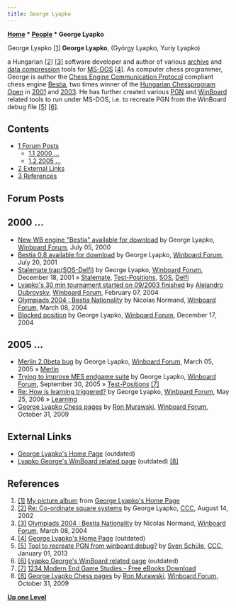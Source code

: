 ```yaml
---
title: George Lyapko
---
```

**[Home](Home "Home") * [People](People "People") * George Lyapko**

[](http://www.oocities.org/siliconvalley/lab/6606/pictures.htm) George Lyapko <a id="cite-note-1" href="#cite-ref-1">[1]</a>
**George Lyapko**, (György Lyapko, Yuriy Lyapko)

a Hungarian <a id="cite-note-2" href="#cite-ref-2">[2]</a> <a id="cite-note-3" href="#cite-ref-3">[3]</a> software developer and author of various [archive](https://en.wikipedia.org/wiki/Archive) and [data compression](https://en.wikipedia.org/wiki/Data_compression) tools for [MS-DOS](MS-DOS "MS-DOS") <a id="cite-note-4" href="#cite-ref-4">[4]</a>.
As computer chess programmer, George is author the [Chess Engine Communication Protocol](Chess_Engine_Communication_Protocol "Chess Engine Communication Protocol") compliant chess engine [Bestia](Bestia "Bestia"), two times winner of the [Hungarian Chessprogram Open](Hungarian_Chessprogram_Open "Hungarian Chessprogram Open") in [2001](MASPV_2001 "MASPV 2001") and [2003](MASPV_2003 "MASPV 2003").
He has further created various [PGN](Portable_Game_Notation "Portable Game Notation") and [WinBoard](WinBoard "WinBoard") related tools to run under MS-DOS, i.e. to recreate PGN from the WinBoard debug file <a id="cite-note-5" href="#cite-ref-5">[5]</a> <a id="cite-note-6" href="#cite-ref-6">[6]</a>.

## Contents

- [1 Forum Posts](#forum-posts)
  - [1.1 2000 ...](#2000-...)
  - [1.2 2005 ...](#2005-...)
- [2 External Links](#external-links)
- [3 References](#references)

## Forum Posts

## 2000 ...

- [New WB engine "Bestia" available for download](http://www.open-aurec.com/wbforum/viewtopic.php?f=18&t=31917) by George Lyapko, [Winboard Forum](Computer_Chess_Forums "Computer Chess Forums"), July 05, 2000
- [Bestia 0.8 available for download](http://www.open-aurec.com/wbforum/viewtopic.php?f=18&t=34232) by George Lyapko, [Winboard Forum](Computer_Chess_Forums "Computer Chess Forums"), July 20, 2001
- [Stalemate trap(SOS-Delfi)](http://www.open-aurec.com/wbforum/viewtopic.php?f=18&t=35352) by George Lyapko, [Winboard Forum](Computer_Chess_Forums "Computer Chess Forums"), December 18, 2001 » [Stalemate](Stalemate "Stalemate"), [Test-Positions](Test-Positions "Test-Positions"), [SOS](SOS "SOS"), [Delfi](Delfi "Delfi")
- [Lyapko's 30 min tournament started on 09/2003 finished](http://www.open-aurec.com/wbforum/viewtopic.php?f=18&t=46376&p=175677) by [Alejandro Dubrovsky](Alejandro_Dubrovsky "Alejandro Dubrovsky"), [Winboard Forum](Computer_Chess_Forums "Computer Chess Forums"), February 07, 2004
- [Olympiads 2004 : Bestia Nationality](http://www.open-aurec.com/wbforum/viewtopic.php?f=18&t=46770) by Nicolas Normand, [Winboard Forum](Computer_Chess_Forums "Computer Chess Forums"), March 08, 2004
- [Blocked position](http://www.open-aurec.com/wbforum/viewtopic.php?f=2&t=1024) by George Lyapko, [Winboard Forum](Computer_Chess_Forums "Computer Chess Forums"), December 17, 2004

## 2005 ...

- [Merlin 2.0beta bug](http://www.open-aurec.com/wbforum/viewtopic.php?f=2&t=1858) by George Lyapko, [Winboard Forum](Computer_Chess_Forums "Computer Chess Forums"), March 05, 2005 » [Merlin](</Merlin_(HU)> "Merlin (HU)")
- [Trying to improve MES endgame suite](http://www.open-aurec.com/wbforum/viewtopic.php?f=2&t=3589) by George Lyapko, [Winboard Forum](Computer_Chess_Forums "Computer Chess Forums"), September 30, 2005 » [Test-Positions](Test-Positions "Test-Positions") <a id="cite-note-7" href="#cite-ref-7">[7]</a>
- [Re: How is learning triggered?](http://www.open-aurec.com/wbforum/viewtopic.php?f=2&t=4867&p=25131#p25131) by George Lyapko, [Winboard Forum](Computer_Chess_Forums "Computer Chess Forums"), May 25, 2006 » [Learning](Learning "Learning")
- [George Lyapko Chess pages](http://www.open-aurec.com/wbforum/viewtopic.php?f=2&t=50524) by [Ron Murawski](Ron_Murawski "Ron Murawski"), [Winboard Forum](Computer_Chess_Forums "Computer Chess Forums"), October 31, 2009

## External Links

- [George Lyapko's Home Page](http://www.oocities.org/siliconvalley/lab/6606/) (outdated)
- [Lyapko George's WinBoard related page](http://www.oocities.org/siliconvalley/lab/6606/winboard.htm) (outdated) <a id="cite-note-8" href="#cite-ref-8">[8]</a>

## References

1. <a id="cite-ref-1" href="#cite-note-1">[1]</a> [My picture album](http://www.oocities.org/siliconvalley/lab/6606/pictures.htm) from [George Lyapko's Home Page](http://www.oocities.org/siliconvalley/lab/6606/)
1. <a id="cite-ref-2" href="#cite-note-2">[2]</a> [Re: Co-ordinate square systems](https://www.stmintz.com/ccc/index.php?id=245564) by George Lyapko, [CCC](CCC "CCC"), August 14, 2002
1. <a id="cite-ref-3" href="#cite-note-3">[3]</a> [Olympiads 2004 : Bestia Nationality](http://www.open-aurec.com/wbforum/viewtopic.php?f=18&t=46770) by Nicolas Normand, [Winboard Forum](Computer_Chess_Forums "Computer Chess Forums"), March 08, 2004
1. <a id="cite-ref-4" href="#cite-note-4">[4]</a> [George Lyapko's Home Page](http://www.oocities.org/siliconvalley/lab/6606/) (outdated)
1. <a id="cite-ref-5" href="#cite-note-5">[5]</a> [Tool to recreate PGN from winboard.debug?](http://www.talkchess.com/forum/viewtopic.php?t=46721) by [Sven Schüle](Sven_Sch%C3%BCle "Sven Schüle"), [CCC](CCC "CCC"), January 01, 2013
1. <a id="cite-ref-6" href="#cite-note-6">[6]</a> [Lyapko George's WinBoard related page](http://www.oocities.org/siliconvalley/lab/6606/winboard.htm) (outdated)
1. <a id="cite-ref-7" href="#cite-note-7">[7]</a> [1234 Modern End Game Studies - Free eBooks Download](http://www.ebook3000.com/1234-Modern-End-Game-Studies_118820.html)
1. <a id="cite-ref-8" href="#cite-note-8">[8]</a> [George Lyapko Chess pages](http://www.open-aurec.com/wbforum/viewtopic.php?f=2&t=50524) by [Ron Murawski](Ron_Murawski "Ron Murawski"), [Winboard Forum](Computer_Chess_Forums "Computer Chess Forums"), October 31, 2009

**[Up one Level](People "People")**


